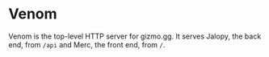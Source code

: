 # Venom

Venom is the top-level HTTP server for gizmo.gg. It serves Jalopy, the back
end, from `/api` and Merc, the front end, from `/`.

